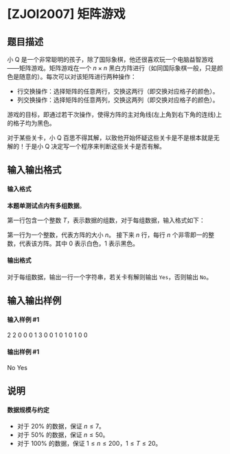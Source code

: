 
# [ZJOI2007] 矩阵游戏
## 题目描述
小 Q 是一个非常聪明的孩子，除了国际象棋，他还很喜欢玩一个电脑益智游戏――矩阵游戏。矩阵游戏在一个 $n \times n$ 黑白方阵进行（如同国际象棋一般，只是颜色是随意的）。每次可以对该矩阵进行两种操作：

- 行交换操作：选择矩阵的任意两行，交换这两行（即交换对应格子的颜色）。
- 列交换操作：选择矩阵的任意两列，交换这两列（即交换对应格子的颜色）。

游戏的目标，即通过若干次操作，使得方阵的主对角线(左上角到右下角的连线)上的格子均为黑色。

对于某些关卡，小 Q 百思不得其解，以致他开始怀疑这些关卡是不是根本就是无解的！于是小 Q 决定写一个程序来判断这些关卡是否有解。

## 输入输出格式
#### 输入格式

**本题单测试点内有多组数据**。

第一行包含一个整数 $T$，表示数据的组数，对于每组数据，输入格式如下：

第一行为一个整数，代表方阵的大小 $n$。
接下来 $n$ 行，每行 $n$ 个非零即一的整数，代表该方阵。其中 $0$ 表示白色，$1$ 表示黑色。
#### 输出格式

对于每组数据，输出一行一个字符串，若关卡有解则输出 `Yes`，否则输出 `No`。
## 输入输出样例
#### 输入样例 #1
2
2
0 0
0 1
3
0 0 1
0 1 0
1 0 0

#### 输出样例 #1
No
Yes

## 说明
#### 数据规模与约定

- 对于 $20\%$ 的数据，保证 $n \leq 7$。
- 对于 $50\%$ 的数据，保证 $n \leq 50$。
- 对于 $100\%$ 的数据，保证 $1 \leq n \leq 200$，$1 \leq T \leq 20$。

 